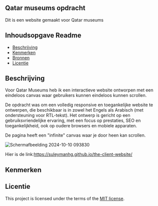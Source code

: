 ## Qatar museums opdracht
Dit is een website gemaakt voor Qatar museums
## Inhoudsopgave Readme

  * [Beschrijving](#beschrijving)
  * [Kenmerken](#kenmerken)
  * [Bronnen](#bronnen)
  * [Licentie](#licentie)

## Beschrijving
Voor Qatar Museums heb ik een interactieve website ontworpen met een eindeloos canvas waar gebruikers kunnen eindeloos kunnen scrollen. 

De opdracht was om een volledig responsive en toegankelijke website te ontwerpen, die beschikbaar is in zowel het Engels als Arabisch (met ondersteuning voor RTL-tekst). Het ontwerp is gericht op een gebruiksvriendelijke ervaring, met een focus op prestaties, SEO en toegankelijkheid, ook op oudere browsers en mobiele apparaten.

De pagina heeft een "infinite" canvas waar je door heen kan scrollen.

![Schermafbeelding 2024-10-10 093830](https://github.com/user-attachments/assets/8e7c40a6-dabb-4a8a-b25e-5f8eeaab7625)

Hier is de link:https://suleymanhg.github.io/the-client-website/

## Kenmerken
<!-- Bij Kenmerken staat welke technieken zijn gebruikt en hoe. Wat is de HTML structuur? Wat zijn de belangrijkste dingen in CSS? Wat is er met Javascript gedaan en hoe? Misschien heb je een framwork of library gebruikt? -->



## Licentie

This project is licensed under the terms of the [MIT license](./LICENSE).
